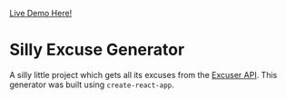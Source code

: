 <a href='https://zeeneecodes.github.io/excuse-generator/'>Live Demo Here!</a>
<br>
# Silly Excuse Generator
A silly little project which gets all its excuses from the <a href='https://excuser-three.vercel.app/'>Excuser API</a>. This generator was built using `create-react-app`.